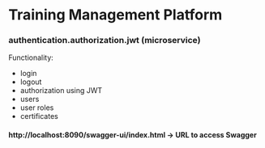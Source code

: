 # Training Management Platform

### authentication.authorization.jwt (microservice)

Functionality: 

* login
* logout
* authorization using JWT
* users
* user roles
* certificates

#### http://localhost:8090/swagger-ui/index.html -> URL to access Swagger